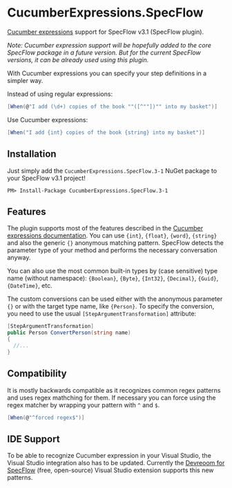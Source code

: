 # CucumberExpressions.SpecFlow

[Cucumber expressions](https://cucumber.io/docs/cucumber/cucumber-expressions/) support for SpecFlow v3.1 (SpecFlow plugin). 

_Note: Cucumber expression support will be hopefully added to the core SpecFlow package in a future version. But for the current SpecFlow versions, it can be already used using this plugin._

With Cucumber expressions you can specify your step definitions in a simpler way.

Instead of using regular expressions:

```C#
[When(@"I add (\d+) copies of the book ""([^""])"" into my basket")]
```
  
Use Cucumber expressions:

```C#
[When("I add {int} copies of the book {string} into my basket")]
```
  
## Installation 

Just simply add the `CucumberExpressions.SpecFlow.3-1` NuGet package to your SpecFlow v3.1 project!

```
PM> Install-Package CucumberExpressions.SpecFlow.3-1
```

## Features

The plugin supports most of the features described in the [Cucumber expressions documentation](https://cucumber.io/docs/cucumber/cucumber-expressions/). You can use `{int}`, `{float}`, `{word}`, `{string}` and also the generic `{}` anonymous matching pattern. SpecFlow detects the parameter type of your method and performs the necessary conversation anyway.

You can also use the most common built-in types by (case sensitive) type name (without namespace): `{Boolean}`, `{Byte}`, `{Int32}`, `{Decimal}`, `{Guid}`, `{DateTime}`, etc.

The custom conversions can be used either with the anonymous parameter `{}` or with the target type name, like `{Person}`. To specify the conversion, you need to use the usual `[StepArgumentTransformation]` attribute:

```c#
[StepArgumentTransformation]
public Person ConvertPerson(string name)
{
  //...
}
```

## Compatibility

It is mostly backwards compatible as it recognizes common regex patterns and uses regex mathching for them. If necessary you can force using the regex matcher by wrapping your pattern with `^` and `$`.

```C#
[When(@"^forced regex$")]
```

## IDE Support

To be able to recognize Cucumber expression in your Visual Studio, the Visual Studio integration also has to be updated. Currently the [Devreoom for SpecFlow](https://github.com/specsolutions/deveroom-visualstudio) (free, open-source) Visual Studio extension supports this new patterns.


